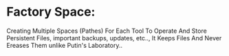 # Factory Space:
Creating Multiple Spaces (Pathes) For Each Tool To Operate And Store Persistent Files, important backups, updates, etc.., It Keeps Files And Never Ereases Them unlike Putin's Laboratory..
